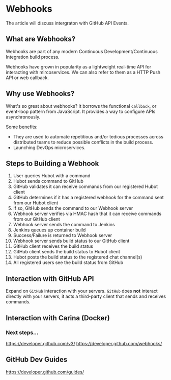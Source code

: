 # Webhooks 

The article will discuss intergraton with GitHub API Events.

## What are Webhooks?

Webhooks are part of any modern Continuous Development/Continuous Integration build process.

Webhooks have grown in popularity as a lightweight real-time API for interacting with mircoservices.  We can also refer to them as a HTTP Push API or web callback.

## Why use Webhooks?

What's so great about webhooks?  It borrows the functional `callback`, or event-loop pattern from JavaScript.  It provides a way to configure APIs asynchronously. 

Some benefits:
* They are used to automate repetitious and/or tedious processes across distributed teams to reduce possible
conflicts in the build process.
* Launching DevOps microservices.

## Steps to Building a Webhook

1. User queries Hubot with a command  
2. Hubot sends command to GitHub
3. GitHub validates it can receive commands from our registered Hubot client
4. GitHub determines if it has a registered webhook for the command sent from our Hubot client
5. If so, GitHub sends the command to our Webhook server
6. Webhook server verifies via HMAC hash that it can receive commands from our GitHub client
7. Webhook server sends the command to Jenkins
8. Jenkins queues up container build
9. Success/Failure is returned to Webhook server
10. Webhook server sends build status to our GitHub client
11. GitHub client receives the build status
12. GitHub client sends the build status to Hubot client
13. Hubot posts the build status to the registered chat channel(s)
14. All registered users see the build status from GitHub


## Interaction with GitHub API

Expand on `GitHub` interaction with your servers.  `GitHub` does **not** interact directly with your servers, it
acts a third-party client that sends and receives commands.


## Interaction with Carina (Docker)

### Next steps...

https://developer.github.com/v3/
https://developer.github.com/webhooks/

## GitHub Dev Guides

https://developer.github.com/guides/
